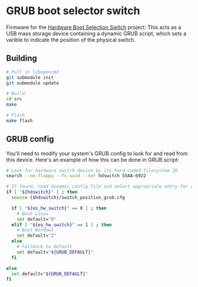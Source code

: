 # GRUB boot selector switch

Firmware for the [Hardware Boot Selection Switch](https://hackaday.io/project/179539-hardware-boot-selection-switch) project: This acts as a USB mass storage device containing a dynamic GRUB script, which sets a varible to indicate the position of the physical switch.

## Building

```sh
# Pull in libopencm3
git submodule init
git submodule update

# Build
cd src
make

# Flash
make flash
```

## GRUB config

You'll need to modify your system's GRUB config to look for and read from this device. Here's an example of how this can be done in GRUB script:

```sh
# Look for hardware switch device by its hard-coded filesystem ID
search --no-floppy --fs-uuid --set hdswitch 55AA-6922

# If found, read dynamic config file and select appropriate entry for each position
if [ "${hdswitch}" ] ; then
  source ($hdswitch)/switch_position_grub.cfg

  if [ "${os_hw_switch}" == 0 ] ; then
    # Boot Linux
    set default="0"
  elif [ "${os_hw_switch}" == 1 ] ; then
    # Boot Windows
    set default="2"
  else
    # Fallback to default
    set default="${GRUB_DEFAULT}"
  fi

else
  set default="${GRUB_DEFAULT}"
fi
```